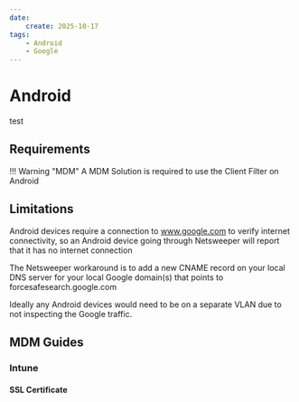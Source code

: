 ```yaml
---
date:
    create: 2025-10-17
tags:
    - Android
    - Google
---
```

# Android
test

## Requirements

!!! Warning "MDM"
    A MDM Solution is required to use the Client Filter on Android

## Limitations
Android devices require a connection to www.google.com to verify internet connectivity, so an Android device going through Netsweeper will report that it has no internet connection

The Netsweeper workaround is to add a new CNAME record on your local DNS server for your local Google domain(s) that points to forcesafesearch.google.com

Ideally any Android devices would need to be on a separate VLAN due to not inspecting the Google traffic.

## MDM Guides

### Intune

#### SSL Certificate